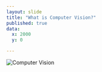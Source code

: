 ```yaml
---
layout: slide
title: "What is Computer Vision?"
published: true
data:
  x: 2000
  y: 0

---
```


![Computer Vision](http://d2tq98mqfjyz2l.cloudfront.net/image_cache/1362401440327094.jpg)